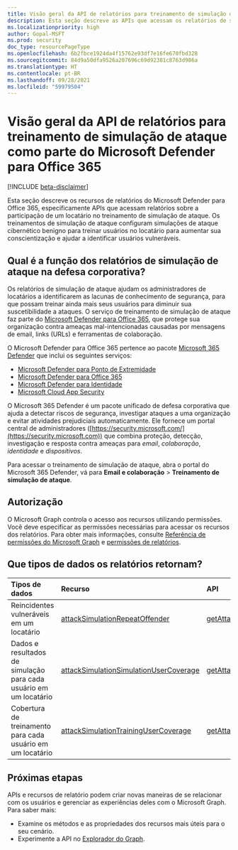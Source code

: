 ```yaml
---
title: Visão geral da API de relatórios para treinamento de simulação de ataque como parte do Microsoft Defender para Office 365
description: Esta seção descreve as APIs que acessam os relatórios de segurança que fazem parte do Microsoft Defender para Office 365.
ms.localizationpriority: high
author: Gopal-MSFT
ms.prod: security
doc_type: resourcePageType
ms.openlocfilehash: 6b2fbce1924da4f15762e93df7e16fe670fbd328
ms.sourcegitcommit: 84d9a50dfa9526a207696c69d92381c8763d986a
ms.translationtype: HT
ms.contentlocale: pt-BR
ms.lasthandoff: 09/28/2021
ms.locfileid: "59979504"
---
```

# <a name="reports-api-overview-for-attack-simulation-training-as-part-of-microsoft-defender-for-office-365"></a>Visão geral da API de relatórios para treinamento de simulação de ataque como parte do Microsoft Defender para Office 365

[!INCLUDE [beta-disclaimer](../../includes/beta-disclaimer.md)]

Esta seção descreve os recursos de relatórios do Microsoft Defender para Office 365, especificamente APIs que acessam relatórios sobre a participação de um locatário no treinamento de simulação de ataque. Os treinamentos de simulação de ataque configuram simulações de ataque cibernético benigno para treinar usuários no locatário para aumentar sua conscientização e ajudar a identificar usuários vulneráveis.

## <a name="what-role-do-the-attack-simulation-reports-play-in-enterprise-defense"></a>Qual é a função dos relatórios de simulação de ataque na defesa corporativa?

Os relatórios de simulação de ataque ajudam os administradores de locatários a identificarem as lacunas de conhecimento de segurança, para que possam treinar ainda mais seus usuários para diminuir sua suscetibilidade a ataques. O serviço de treinamento de simulação de ataque faz parte do [Microsoft Defender para Office 365](/microsoft-365/security/office-365-security/defender-for-office-365?view=o365-worldwide&preserve-view=true), que protege sua organização contra ameaças mal-intencionadas causadas por mensagens de email, links (URLs) e ferramentas de colaboração.

O Microsoft Defender para Office 365 pertence ao pacote [Microsoft 365 Defender](/microsoft-365/security/defender/microsoft-365-defender?view=o365-worldwide&preserve-view=true) que inclui os seguintes serviços:

- [Microsoft Defender para Ponto de Extremidade](/microsoft-365/security/defender-endpoint/microsoft-defender-endpoint)
- [Microsoft Defender para Office 365](/microsoft-365/security/office-365-security/overview)
- [Microsoft Defender para Identidade](https://docs.microsoft.com/defender-for-identity/)
- [Microsoft Cloud App Security](/cloud-app-security/)

O Microsoft 365 Defender é um pacote unificado de defesa corporativa que ajuda a detectar riscos de segurança, investigar ataques a uma organização e evitar atividades prejudiciais automaticamente. Ele fornece um portal central de administradores ([https://security.microsoft.com/](https://security.microsoft.com)) que combina proteção, detecção, investigação e resposta contra ameaças para _email_, _colaboração_, _identidade_ e _dispositivos_.

Para acessar o treinamento de simulação de ataque, abra o portal do Microsoft 365 Defender, vá para **Email e colaboração** > **Treinamento de simulação de ataque**.


## <a name="authorization"></a>Autorização

O Microsoft Graph controla o acesso aos recursos utilizando permissões. Você deve especificar as permissões necessárias para acessar os recursos dos relatórios. Para obter mais informações, consulte [Referência de permissões do Microsoft Graph](/graph/permissions-reference) e [permissões de relatórios](/graph/permissions-reference#reports-permissions).

## <a name="what-kinds-of-data-do-the-reports-return"></a>Que tipos de dados os relatórios retornam?

| Tipos de dados          | Recurso                                | API         |
|:---------------------- |:--------------------------------------- |:------------|
| Reincidentes vulneráveis em um locatário | [attackSimulationRepeatOffender](attacksimulationrepeatoffender.md) | [getAttackSimulationRepeatOffenders](../api/reportroot-getattacksimulationrepeatoffenders.md) |
| Dados e resultados de simulação para cada usuário em um locatário | [attackSimulationSimulationUserCoverage](attacksimulationsimulationusercoverage.md) | [getAttackSimulationSimulationUserCoverage](../api/reportroot-getattacksimulationsimulationusercoverage.md) |
| Cobertura de treinamento para cada usuário em um locatário | [attackSimulationTrainingUserCoverage](attacksimulationtrainingusercoverage.md) | [getAttackSimulationTrainingUserCoverage](../api/reportroot-getattacksimulationtrainingusercoverage.md) |

## <a name="next-steps"></a>Próximas etapas

APIs e recursos de relatório podem criar novas maneiras de se relacionar com os usuários e gerenciar as experiências deles com o Microsoft Graph. Para saber mais:

- Examine os métodos e as propriedades dos recursos mais úteis para o seu cenário.
- Experimente a API no [Explorador do Graph](https://developer.microsoft.com/graph/graph-explorer).

